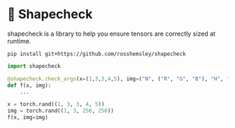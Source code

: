# 🔸 Shapecheck

shapecheck is a library to help you ensure tensors are correctly sized at runtime.

```
pip install git+https://github.com/rosshemsley/shapecheck
```

```python
import shapecheck

@shapecheck.check_args(x=(1,3,3,4,5), img=("N", ("R", "G", "B"), "H", "W"))
def f(x, img):
    ...

x = torch.rand((1, 3, 3, 4, 5))
img = torch.rand((1, 3, 256, 256))
f(x, img=img)

```
